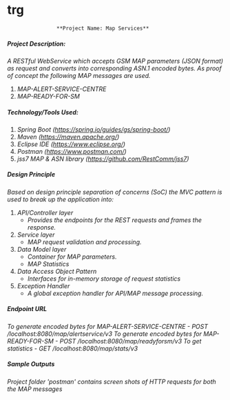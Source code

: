 # trg
                    **Project Name: Map Services** 
##### Project Description: 
*A RESTful WebService which accepts GSM MAP parameters (JSON format) as request and converts into corresponding ASN.1 encoded bytes. As proof of concept the following MAP messages are used.*
1. *MAP-ALERT-SERVICE-CENTRE*
2. *MAP-READY-FOR-SM*

##### Technology/Tools Used:
1. *Spring Boot (https://spring.io/guides/gs/spring-boot/)*
2. *Maven (https://maven.apache.org/)*
3. *Eclipse IDE (https://www.eclipse.org/)*
4. *Postman (https://www.postman.com/)*
5. *jss7 MAP & ASN library (https://github.com/RestComm/jss7)*

##### Design Principle
*Based on design principle separation of concerns (SoC) the MVC pattern is used to break up the application into:*
1. *API/Controller layer*
   - *Provides the endpoints for the REST requests and frames the response.*
2. *Service layer*
   - *MAP request validation and processing.*
3. *Data Model layer*
   - *Container for MAP parameters.*
   - *MAP Statistics*
4. *Data Access Object Pattern*
   - *Interfaces for in-memory storage of request statistics*
5. *Exception Handler*
   - *A global exception handler for API/MAP message processing.*
   
 ##### Endpoint URL 
 *To generate encoded bytes for MAP-ALERT-SERVICE-CENTRE - POST /localhost:8080/map/alertservice/v3*
 *To generate encoded bytes for MAP-READY-FOR-SM - POST /localhost:8080/map/readyforsm/v3*
 *To get statistics - GET /localhost:8080/map/stats/v3*

 ##### Sample Outputs
 *Project folder 'postman' contains screen shots of HTTP requests for both the MAP messages*
 
 

 






